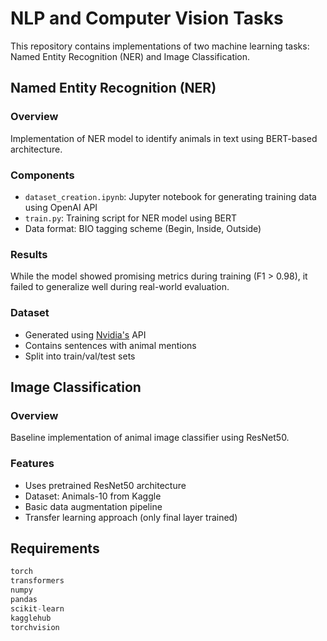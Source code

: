 # NLP and Computer Vision Tasks

This repository contains implementations of two machine learning tasks: Named Entity Recognition (NER) and Image Classification.

## Named Entity Recognition (NER)

### Overview

Implementation of NER model to identify animals in text using BERT-based architecture.

### Components

- `dataset_creation.ipynb`: Jupyter notebook for generating training data using OpenAI API
- `train.py`: Training script for NER model using BERT
- Data format: BIO tagging scheme (Begin, Inside, Outside)

### Results

While the model showed promising metrics during training (F1 > 0.98), it failed to generalize well during real-world evaluation.

### Dataset

- Generated using [Nvidia&#39;s](https://build.nvidia.com/nvidia/llama-3_1-nemotron-70b-instruct) API
- Contains sentences with animal mentions
- Split into train/val/test sets

## Image Classification

### Overview

Baseline implementation of animal image classifier using ResNet50.

### Features

- Uses pretrained ResNet50 architecture
- Dataset: Animals-10 from Kaggle
- Basic data augmentation pipeline
- Transfer learning approach (only final layer trained)

## Requirements

```python
torch
transformers
numpy
pandas
scikit-learn
kagglehub
torchvision
```
